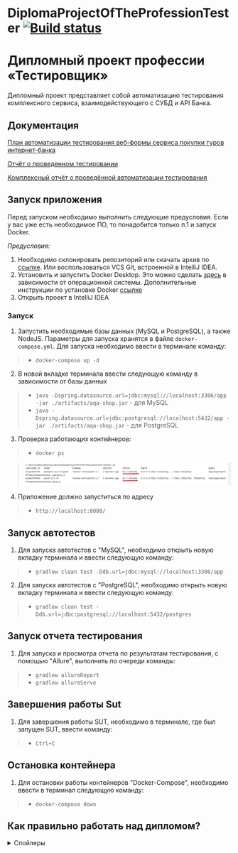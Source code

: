 # DiplomaProjectOfTheProfessionTester [![Build status](https://ci.appveyor.com/api/projects/status/c5wxdfokui3trvi8?svg=true)](https://ci.appveyor.com/project/Aleks4404/diplomaprojectoftheprofessiontester)

# Дипломный проект профессии «Тестировщик»

Дипломный проект представляет собой автоматизацию тестирования комплексного сервиса, взаимодействующего с СУБД и API
Банка.

## Документация

[План автоматизации тестирования веб-формы сервиса покупки туров интернет-банка](doc/Plan.md)

[Отчёт о проведенном тестировании](doc/Report.md)

[Комплексный отчёт о проведённой автоматизации тестирования](doc/Summary.md)

## Запуск приложения

Перед запуском необходимо выполнить следующие предусловия. Если у вас уже есть необходимое ПО, то понадобится только п.1 и запуск Docker.

*Предусловия:*
1. Необходимо склонировать репозиторий или скачать архив по [ссылке](https://github.com/Aleks4404/DiplomaProjectOfTheProfessionTester.git). Или воспользоваться VCS Git, встроенной в
   IntelliJ IDEA.
2. Установить и запустить Docker Desktop. Это можно сделать [здесь](https://docs.docker.com/get-docker/) в зависимости от операционной системы. Дополнительные инструкции по установке Docker [ссылке](https://github.com/netology-code/aqa-homeworks/blob/master/docker/installation.md)
3. Открыть проект в IntelliJ IDEA

### Запуск

1. Запустить необходимые базы данных (MySQL и PostgreSQL), а также NodeJS. Параметры для запуска хранятся в
   файле `docker-compose.yml`. Для запуска необходимо ввести в терминале команду:

> * `docker-compose up -d`

2. В новой вкладке терминала ввести следующую команду в зависимости от базы данных

> * `java -Dspring.datasource.url=jdbc:mysql://localhost:3306/app -jar ./artifacts/aqa-shop.jar` - для MySQL
> * `java -Dspring.datasource.url=jdbc:postgresql://localhost:5432/app -jar ./artifacts/aqa-shop.jar` - для PostgreSQL

3. Проверка работающих контейнеров:

> * `docker ps`

> ![Starting the container](doc/pic/StartConteyner.png)

4. Приложение должно запуститься по адресу

> * `http://localhost:8080/`
 
## Запуск автотестов

1. Для запуска автотестов с "MySQL",  необходимо открыть новую вкладку терминала и ввести следующую команду:
> * `gradlew clean test -Ddb.url=jdbc:mysql://localhost:3306/app`

2. Для запуска автотестов с "PostgreSQL",  необходимо открыть новую вкладку терминала и ввести следующую команду:
> * `gradlew clean test -Ddb.url=jdbc:postgresql://localhost:5432/postgres`

## Запуск отчета тестирования

1. Для запуска и просмотра отчета по результатам тестирования, с помощью "Allure", выполнить по очереди команды:
> * `gradlew allureReport`
> * `gradlew allureServe`

## Завершения работы Sut 

1. Для завершения работы SUT, необходимо в терминале, где был запущен SUT, ввести команду:
> * `Ctrl+C`

## Остановка контейнера
1. Для остановки работы контейнеров "Docker-Compose", необходимо ввести в терминал следующую команду: 

> * `docker-compose down`

## Как правильно работать над дипломом?

<details>
   <summary>Спойлеры</summary>
Что следует делать, чтобы все получилось:
1. Попробовать найти ответ сначала самому в интернете. Ведь, именно скилл поиска ответов пригодится вам на первой работе. И только после этого спрашивать дипломного руководителя.
1. В одном вопросе должна быть заложена одна проблема.
1. Как правильно оформлять вопросы:
    - публикуете самую последнюю версию вашего кода на GitHub
    - включаете в репозитории Issues
    - заводите новое Issue, в котором пишете:
        - в чём проблема;
        - прикладываете скриншот (чтобы все понимали куда смотреть);
        - если в консоли любого сервиса есть ошибки - не поленитесь скопировать их тоже (не отпринскринить, а скопировать - Ctrl + C, Ctrl + V).
1. Начинать работу над дипломом как можно раньше! Чтобы было больше времени на правки.
1. Делать диплом по частям, а не все сразу. Иначе, есть шанс, что нужно будет все переделывать :)

Что следует делать, чтобы ничего не получилось:
1. Никому ничего не говорить.
1. Писать вопросы вида “Я не знаю, что делать. Я ничего не понял. Ничего не работает. Не запускается. Всё работало, а теперь не работает. Да и вообще никогда не работало.”
1. Думать “вы такого не проходили, вас к этому не готовили и вообще, почему всё так сложно???“
1. Присылать скриншоты (или ещё хуже - фотографии экрана), не показывая код.
1. Откладывать диплом на потом.
1. Ждать того, что оно "заработает само".
1. Ждать ответ на свой вопрос моментально. Дипломные руководители - работающие специалисты, которые занимаются кроме преподавания, своими проектами. Их время ограничено, поэтому постарайтесь задавать правильные вопросы, чтобы получать быстрые ответы!

В любом случае: задавайте вопрос, вы обязательно получите на него ответ.


## Описание приложения

### Бизнес часть

Приложение представляет из себя веб-сервис.

![](doc/pic/service.png)

Приложение предлагает купить тур по определённой цене с помощью двух способов:
1. Обычная оплата по дебетовой карте
1. Уникальная технология: выдача кредита по данным банковской карты

Само приложение не обрабатывает данные по картам, а пересылает их банковским сервисам:
* сервису платежей (далее - Payment Gate)
* кредитному сервису (далее - Credit Gate)

Приложение должно в собственной СУБД сохранять информацию о том, каким способом был совершён платёж и успешно ли он был совершён (при этом данные карт сохранять не допускается).

*Важно: в реальной жизни приложение не должно через себя даже пропускать данные карт, если у него нет PCI DSS, но мы сделали именно так 😈.*

### Техническая часть

Само приложение расположено в файле [`aqa-shop.jar`](aqa-shop.jar) и запускается стандартным способом `java -jar aqa-shop.jar` на порту 8080.

В файле [`application.properties`](application.properties) приведён ряд типовых настроек:
* учётные данные и url для подключения к СУБД
* url-адреса банковских сервисов

### СУБД

Заявлена поддержка двух СУБД (вы это должны проверить):
* MySQL
* PostgreSQL

Учётные данные и url для подключения задаются в файле [`application.properties`](application.properties).

### Банковские сервисы

Доступа к живым банковским сервисам вам не дают, поэтому разработчики подготовили симулятор банковских сервисов, который может принимать запросы в нужном формате и генерировать ответы.

Симулятор написан на Node.js, поэтому для запуска вам нужен либо Docker, либо установленный Node.js. Симулятор расположен в каталоге [gate-simulator](gate-simulator). Для запуска необходимо перейти в этот каталог.

Запускается симулятор командой `npm start` на порту 9999.

Симулятор позволяет для заданного набора карт генерировать предопределённые ответы.

Набор карт представлен в формате JSON в файле [`data.json`](gate-simulator/data.json).

Обратите внимание, разработчики сделали один сервис, симулирующий и Payment Gate, и Credit Gate.

## Задача

Ваша ключевая задача - автоматизировать сценарии (как позитивные, так и негативные) покупки тура.

Задача разложена на 4 этапа:
1. Планировании автоматизации тестирования
1. Непосредственно сама автоматизация
1. Подготовке отчётных документов по итогам автоматизированного тестирования
1. Подготовка отчётных документов по итогам автоматизации

Все материалы (документы, авто-тесты, открытые issue, отчёты и т.д.) должны быть размещены в одном публичном репозитории, ссылку на который вы и будете отправлять дипломному руководителю.

### Планирование

После начала работы над дипломом в течение 3 рабочих дней вы должны сдать дипломному руководителю план автоматизации, в котором описано:

* Перечень автоматизируемых сценариев
* Перечень используемых инструментов с обоснованием выбора
* Перечень и описание возможных рисков при автоматизации
* Интервальная оценка с учётом рисков (в часах)
* План сдачи работ (когда будут авто-тесты, результаты их прогона и отчёт по автоматизации)

Отчёт оформляется в виде файла с именем `Plan.md` и заливается в репозиторий вашего проекта.

### Автоматизация

На этом этапе вы непосредственно пишете авто-тесты и прогоняете их. Требования по подключению CI нет, но есть требования к самим тестам:
* Обязательно должны быть тесты UI
* Обязательно должны быть репорты (Gradle/Allure/Report Portal)
* Обязательно должны быть запросы в базу, проверяющие корректность внесения приложением информации

Код автотестов заливается в репозиторий вашего проекта вместе с отчётными документами, всеми необходимыми для запуска файлами и конфигурациями.

В файле `README.md` должна быть описана процедура запуска автотестов (если для запуска необходимо заранее установить, настроить, запустить какое-то ПО - это тоже должно быть описано).

**Важно: дипломный руководитель не будет за вас "допридумывать" как запускать ваши тесты, если после `git clone` и выполнения шагов, описанные в `README.md` авто-тесты не запускаются, то диплом отправляется на доработку.**

### Отчётные документы по итогам тестирования

В качестве отчётных документов прикладываются issue со скриншотами и описанием багов + формируется документ `Report.md`, в котором содержится отчёт о проведённом тестировании:
* Краткое описание
* Количество тест-кейсов
* % успешных/не успешных
* Общие рекомендации

Не забудьте о том, что помимо документа, в систему автоматизации должны быть интегрированы отчёты: Gradle, Allure или Report Portal.

### Отчётные документы по итогам автоматизации

В качестве отчётных документов формируется документ `Summary.md`, в котором содержится отчёт о проведённой автоматизации:
* Что было запланировано и что было сделано
* Причины, по которым что-то не было сделано
* Сработавшие риски
* Общий итог по времени (сколько запланировали/сколько потратили с обоснованием расхождения)

## О документах

Важно: когда мы просим вас написать любые документы - мы не требуем творений на 10 страниц, документ должен, максимум, занимать один лист A4.

## О требованиях

Когда вы придёте на работу, то нужно делать так, как требует тот, кто ставит задачи. Естественно, это можно обсуждать, но ключевое - заранее привыкнуть к тому, что придётся подстраиваться под стиль работы команды и это (смена стиля) - не должно вызывать у вас дискомфорта (вы должны быть к этому готовы). Постановщик задач в данном случае для вас - дипломный руководитель. И если дипломный руководитель требует что-то изменить/добавить/скорректировать - то это нужно сделать даже несмотря на то, что ДЗ у вас принимались в том виде, в котором вы делаете сейчас. Это часть обучения.

## Expert Level

*Важно: выполнение или не выполнение этого раздела не влияет на получение диплома*

Если вы чувствуете в себе силы, мы предлагаем вам попробовать интегрировать всю систему с Appveyor CI/GitHub Actions или любой другой CI.

Немного подсказок:
* на большинстве CI есть Docker (и, возможно даже, Docker Compose)
* на большинстве CI либо предустановлены Node.js, MySQL, PostgreSQL, либо их можно установить
* вы можете вставлять простейшие `sleep`'ы прямо в сценариях командной строки, чтобы дать "подняться" СУБД, SUT или симулятору (хотя есть и техники получше)

Если вы это сделаете, не забудьте выставить бейджик сборки.

## Спойлеры

<details>
   <summary>Спойлеры</summary>

Смотреть спойлеры не хорошо 😈!

Но раз уж вы посмотрели, то вот вам подсказки:
* приложение просто усыпано багами - от безобидных до супер-критичных, поэтому если вы не нашли ни одного, то плохо искали
* если есть баги, то тесты не должны быть зелёными
* если есть баги, то должны быть баг-репорты в issue
* обращайте внимание на все баги (особенно внимательно смотрите на обработку платежей и их фиксацию)

</details>
</details>